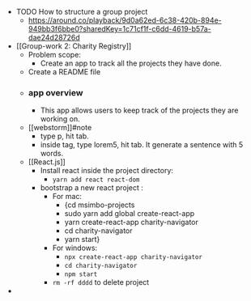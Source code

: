 - TODO How to structure a group project
	- https://around.co/playback/9d0a62ed-6c38-420b-894e-949bb3f6bbe0?sharedKey=1c71cf1f-c6dd-4619-b57a-dae24d28726d
- [[Group-work 2: Charity Registry]]
	- Problem scope:
		- Create an app to track all the projects they have done.
	- Create a README file
	- ### app overview
		- This app allows users to keep track of the projects they are working on.
	- [[webstorm]]#note
		- type p, hit tab.
		- inside tag, type lorem5, hit tab. It generate a sentence with 5 words.
	- [[React.js]]
		- Install react inside the project directory:
			- `yarn add react react-dom`
		- bootstrap a new react project :
			- For mac:
				- {cd msimbo-projects
				- sudo yarn add global create-react-app
				- yarn create-react-app charity-navigator
				- cd charity-navigator
				- yarn start}
			- For windows:
				- `npx create-react-app charity-navigator`
				- `cd charity-navigator`
				- `npm start`
			- `rm -rf dddd` to delete project
-